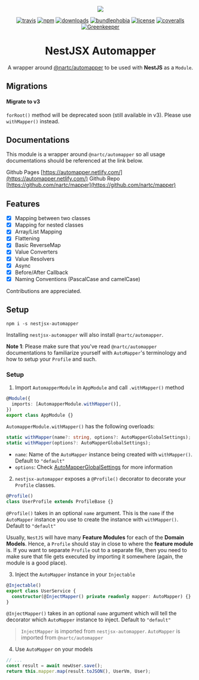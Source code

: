 <p align="center"><img src="https://avatars1.githubusercontent.com/u/43827489?s=400&u=45ac0ac47d40b6d8f277c96bdf00244c10508aef&v=4"/></p>
<p align="center">
    <a href="https://badgen.net/travis/nestjsx/automapper"><img src="https://badgen.net/travis/nestjsx/automapper" alt="travis"/></a>
    <a href="https://badgen.net/npm/v/nestjsx-automapper"><img src="https://badgen.net/npm/v/nestjsx-automapper" alt="npm"/></a>
    <a href="https://badgen.net/npm/dt/nestjsx-automapper"><img src="https://badgen.net/npm/dt/nestjsx-automapper" alt="downloads"/></a>
    <a href="https://badgen.net/bundlephobia/minzip/nestjsx-automapper"><img src="https://badgen.net/bundlephobia/minzip/nestjsx-automapper" alt="bundlephobia"/></a>
    <a href="https://badgen.net/github/license/nestjsx/automapper"><img src="https://badgen.net/github/license/nestjsx/automapper" alt="license"/></a>
    <a href="https://coveralls.io/repos/github/nestjsx/automapper/badge.svg?branch=master"><img src="https://coveralls.io/repos/github/nestjsx/automapper/badge.svg?branch=master" alt="coveralls"/></a>
    <a href="https://greenkeeper.io/"><img src="https://badges.greenkeeper.io/nestjsx/automapper.svg" alt="Greenkeeper"/></a>
</p>
<h1 align="center">NestJSX Automapper</h1>
<p align="center">A wrapper around <a href="https://github.com/nartc/mapper">@nartc/automapper</a> to be used with <strong>NestJS</strong> as a <code>Module</code>.</p>

## Migrations

#### Migrate to v3

`forRoot()` method will be deprecated soon (still available in v3). Please use `withMapper()` instead.

## Documentations

This module is a wrapper around `@nartc/automapper` so all usage documentations should be referenced at the link below.

Github Pages [https://automapper.netlify.com/](https://automapper.netlify.com/)
Github Repo [https://github.com/nartc/mapper](https://github.com/nartc/mapper)

## Features

- [x] Mapping between two classes
- [x] Mapping for nested classes
- [x] Array/List Mapping
- [x] Flattening
- [x] Basic ReverseMap
- [x] Value Converters
- [x] Value Resolvers
- [x] Async
- [x] Before/After Callback
- [x] Naming Conventions (PascalCase and camelCase)

Contributions are appreciated.


## Setup
```
npm i -s nestjsx-automapper
```

Installing `nestjsx-automapper` will also install `@nartc/automapper`.

**Note 1**: Please make sure that you've read `@nartc/automapper` documentations to familiarize yourself with `AutoMapper`'s terminology and how to setup your `Profile` and such.

### Setup

1. Import `AutomapperModule` in `AppModule` and call `.withMapper()` method

```typescript
@Module({
  imports: [AutomapperModule.withMapper()],
})
export class AppModule {}
```

`AutomapperModule.withMapper()` has the following overloads:

```typescript
static withMapper(name?: string, options?: AutoMapperGlobalSettings);
static withMapper(options?: AutoMapperGlobalSettings);
```

- `name`: Name of the `AutoMapper` instance being created with `withMapper()`. Default to `"default"`
- `options`: Check [AutoMapperGlobalSettings](https://automapper.netlify.app/docs/usages/init/with-global-settings/) for more information

2. `nestjsx-automapper` exposes a `@Profile()` decorator to decorate your `Profile` classes.

```typescript
@Profile()
class UserProfile extends ProfileBase {}
```

`@Profile()` takes in an optional `name` argument. This is the `name` if the `AutoMapper` instance you use to create the instance with `withMapper()`. Default to `"default"`

Usually, `NestJS` will have many **Feature Modules** for each of the **Domain Models**. Hence, a `Profile` should stay in close to where the **feature module** is.
If you want to separate `Profile` out to a separate file, then you need to make sure that file gets executed by importing it somewhere (again, the module is a good place).

3. Inject the `AutoMapper` instance in your `Injectable`

```typescript
@Injectable()
export class UserService {
  constructor(@InjectMapper() private readonly mapper: AutoMapper) {}
}
```

`@InjectMapper()` takes in an optional `name` argument which will tell the decorator which `AutoMapper` instance to inject. Default to `"default"`

> `InjectMapper` is imported from `nestjsx-automapper`. `AutoMapper` is imported from `@nartc/automapper`

4. Use `AutoMapper` on your models

```typescript
// ...
const result = await newUser.save();
return this.mapper.map(result.toJSON(), UserVm, User);
```
